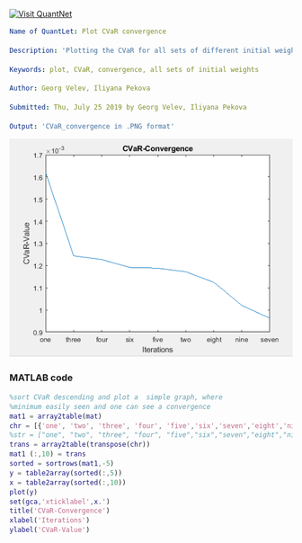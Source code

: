 [<img src="https://github.com/QuantLet/Styleguide-and-FAQ/blob/master/pictures/banner.png" width="888" alt="Visit QuantNet">](http://quantlet.de/)

```yaml
Name of QuantLet: Plot CVaR convergence

Description: 'Plotting the CVaR for all sets of different initial weights and see it converging'

Keywords: plot, CVaR, convergence, all sets of initial weights

Author: Georg Velev, Iliyana Pekova

Submitted: Thu, July 25 2019 by Georg Velev, Iliyana Pekova

Output: 'CVaR_convergence in .PNG format'
```

![Picture1](CVaR_convergence.PNG)


### MATLAB code
```matlab
%sort CVaR descending and plot a  simple graph, where
%minimum easily seen and one can see a convergence
mat1 = array2table(mat)
chr = [{'one', 'two', 'three', 'four', 'five','six','seven','eight','nine'}]
%str = ["one", "two", "three", "four", "five","six","seven","eight","nine"]
trans = array2table(transpose(chr))
mat1 (:,10) = trans
sorted = sortrows(mat1,-5)
y = table2array(sorted(:,5))
x = table2array(sorted(:,10))
plot(y)
set(gca,'xticklabel',x.')
title('CVaR-Convergence')
xlabel('Iterations')
ylabel('CVaR-Value')
```
